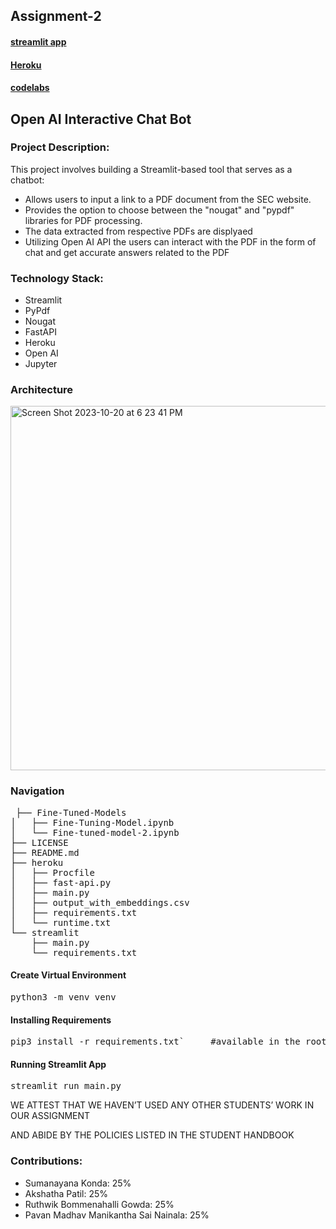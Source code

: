 ## Assignment-2

#### [streamlit app](https://assignment-2-remiqzrpxic5snfdh3lnoa.streamlit.app/)

#### [Heroku](https://testing-assignment-2-b10953b0ae68.herokuapp.com/docs)

#### [codelabs](https://codelabs-preview.appspot.com/?file_id=1k9h6G5z1DkXoStdQyCTC3ZMsNPTBl2wp-AFMHDoi1es)

## Open AI Interactive Chat Bot

### Project Description:
This project involves building a Streamlit-based tool that serves as a chatbot:

- Allows users to input a link to a PDF document from the SEC website.
- Provides the option to choose between the "nougat" and "pypdf" libraries for PDF processing.
- The data extracted from respective PDFs are displyaed
- Utilizing Open AI API the users can interact with the PDF in the form of chat and get accurate answers related to the PDF

### Technology Stack:
- Streamlit
- PyPdf
- Nougat
- FastAPI
- Heroku
- Open AI
- Jupyter

### Architecture
<img width="583" alt="Screen Shot 2023-10-20 at 6 23 41 PM" src="https://github.com/BigDataIA-Fall2023-Team3/Assignment-2/assets/114708712/b219267c-852e-4bd4-abed-90574197fbaf">


### Navigation
<pre>
 ├── Fine-Tuned-Models
│   ├── Fine-Tuning-Model.ipynb
│   └── Fine-tuned-model-2.ipynb
├── LICENSE
├── README.md
├── heroku
│   ├── Procfile
│   ├── fast-api.py
│   ├── main.py
│   ├── output_with_embeddings.csv
│   ├── requirements.txt
│   └── runtime.txt
└── streamlit
    ├── main.py
    └── requirements.txt
</pre>

#### Create Virtual Environment

<pre>python3 -m venv venv</pre>

#### Installing Requirements 

<pre>pip3 install -r requirements.txt`     #available in the root directory of the project</pre>

#### Running Streamlit App

<pre>streamlit run main.py</pre>

WE ATTEST THAT WE HAVEN’T USED ANY OTHER STUDENTS’ WORK IN OUR ASSIGNMENT

AND ABIDE BY THE POLICIES LISTED IN THE STUDENT HANDBOOK

 ### Contributions: 

- Sumanayana Konda: 25% 
- Akshatha Patil: 25% 
- Ruthwik Bommenahalli Gowda: 25%
- Pavan Madhav Manikantha Sai Nainala: 25% 
